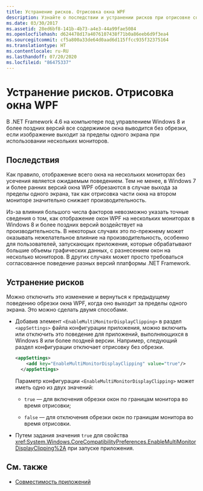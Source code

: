 ```yaml
---
title: Устранение рисков. Отрисовка окна WPF
description: Узнайте о последствии и устранении рисков при отрисовке содержимого окна WPF в .NET Framework 4.6 на компьютере под управлением Windows 8 и более поздних версий.
ms.date: 03/30/2017
ms.assetid: 28ed6bf8-141b-4b73-a4e3-44a99fae5084
ms.openlocfilehash: d624478d17a4076107438f71b0a86eeb6d9f3ea4
ms.sourcegitcommit: cf5a800a33de64d0aad6d115ffcc935f32375164
ms.translationtype: HT
ms.contentlocale: ru-RU
ms.lasthandoff: 07/20/2020
ms.locfileid: "86475337"
---
```

# <a name="mitigation-wpf-window-rendering"></a>Устранение рисков. Отрисовка окна WPF

В .NET Framework 4.6 на компьютере под управлением Windows 8 и более поздних версий все содержимое окна выводится без обрезки, если изображение выходит за пределы одного экрана при использовании нескольких мониторов.

## <a name="impact"></a>Последствия

Как правило, отображение всего окна на нескольких мониторах без усечения является ожидаемым поведением. Тем не менее, в Windows 7 и более ранних версий окна WPF обрезаются в случае выхода за пределы одного экрана, так как отрисовка части окна на втором мониторе значительно снижает производительность.

Из-за влияния большого числа факторов невозможно указать точные сведения о том, как отображение окон WPF на нескольких мониторах в Windows 8 и более поздних версий воздействует на производительность. В некоторых случаях это по-прежнему может оказывать нежелательное влияние на производительность, особенно для пользователей, запускающих приложения, которые обрабатывают большие объемы графических данных, с разнесением окон на несколько мониторов. В других случаях может просто требоваться согласованное поведение разных версий платформы .NET Framework.

## <a name="mitigation"></a>Устранение рисков

Можно отключить это изменение и вернуться к предыдущему поведению обрезки окна WPF, когда оно выходит за пределы одного экрана. Это можно сделать двумя способами.

- Добавив элемент `<EnableMultiMonitorDisplayClipping>` в раздел `<appSettings>` файла конфигурации приложения, можно включить или отключить это поведение для приложений, выполняющихся в Windows 8 или более поздней версии. Например, следующий раздел конфигурации отключает отрисовку без обрезки.

  ```xml
  <appSettings>
      <add key="EnableMultiMonitorDisplayClipping" value="true"/>
    </appSettings>
  ```

  Параметр конфигурации `<EnableMultiMonitorDisplayClipping>` может иметь одно из двух значений:

  - `true` — для включения обрезки окон по границам монитора во время отрисовки;

  - `false` — для отключения обрезки окон по границам монитора во время отрисовки.

- Путем задания значения `true` для свойства <xref:System.Windows.CoreCompatibilityPreferences.EnableMultiMonitorDisplayClipping%2A> при запуске приложения.

## <a name="see-also"></a>См. также

- [Совместимость приложений](application-compatibility.md)
